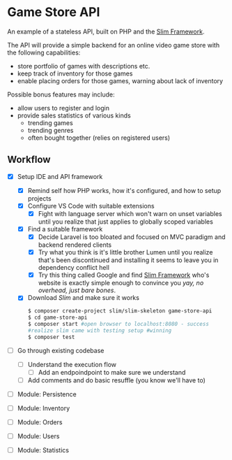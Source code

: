 # Game Store API

An example of a stateless API, built on PHP and the [Slim Framework](https://www.slimframework.com/).

The API will provide a simple backend for an online video game store with the following capabilities:
 - store portfolio of games with descriptions etc.
 - keep track of inventory for those games
 - enable placing orders for those games, warning about lack of inventory

Possible bonus features may include:
 - allow users to register and login
 - provide sales statistics of various kinds
   - trending games
   - trending genres
   - often bought together (relies on registered users)


## Workflow
- [x] Setup IDE and API framework
  - [x] Remind self how PHP works, how it's configured, and how to setup projects
  - [x] Configure VS Code with suitable extensions
    - [x] Fight with language server which won't warn on unset variables until you realize that just applies to globally scoped variables
  - [x] Find a suitable framework
    - [x] Decide Laravel is too bloated and focused on MVC paradigm and backend rendered clients
    - [x] Try what you think is it's little brother Lumen until you realize that's been discontinued and installing it seems to leave you in dependency conflict hell
    - [x] Try this thing called Google and find [Slim Framework](https://www.slimframework.com/) who's website is exactly simple enough to convince you _yay, no overhead, just bare bones_.
  - [x] Download _Slim_ and make sure it works
    ```bash
    $ composer create-project slim/slim-skeleton game-store-api 
    $ cd game-store-api
    $ composer start #open browser to localhost:8080 - success
    #realize slim came with testing setup #winning
    $ composer test 
    ```
- [ ] Go through existing codebase
  - [ ] Understand the execution flow
    - [ ] Add an endpoindpoint to make sure we understand
  - [ ] Add comments and do basic resuffle (you know we'll have to)
- [ ] Module: Persistence
- [ ] Module: Inventory
- [ ] Module: Orders
- [ ] Module: Users
- [ ] Module: Statistics



